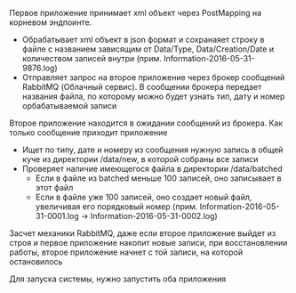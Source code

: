 Первое приложение принимает xml объект через PostMapping на корневом эндпоинте.
  - Обрабатывает xml объект в json формат и сохранаяет строку в файле с названием зависящим от Data/Type, Data/Creation/Date и количеством записей внутри (прим. Information-2016-05-31-9876.log)
  - Отправляет запрос на второе приложение через брокер сообщений RabbitMQ (Облачный сервис). В сообщении брокера передает названия файла, по которому можно будет узнать тип, дату и номер орбабатываемой записи

Второе приложение находится в ожидании сообщений из брокера. Как только сообщение приходит приложение
  - Ищет по типу, дате и номеру из сообщения нужную запись в общей куче из директории /data/new, в которой собраны все записи
  - Проверяет наличие имеющегося файла в директории /data/batched
    - Если в файле из batched меньше 100 записей, оно записывает в этот файл
    - Если в файле уже 100 записей, оно создает новый файл, увеличивая его порядковый номер (прим. Information-2016-05-31-0001.log -> Information-2016-05-31-0002.log)

Засчет механики RabbitMQ, даже если второе приложение выйдет из строя и первое приложение накопит новые записи, при восстановлении работы, второе приложение начнет с той записи, на которой остановилось

Для запуска системы, нужно запустить оба приложения
